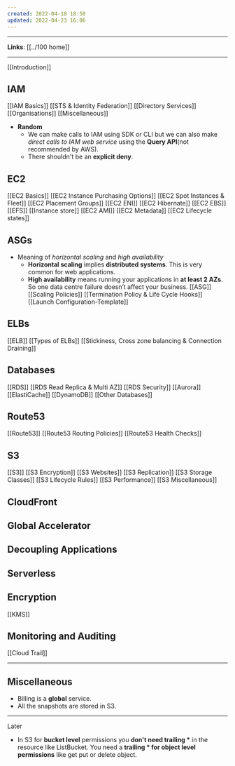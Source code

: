 ```yaml
---
created: 2022-04-18 18:50
updated: 2022-04-23 16:06
---
```

---
**Links**: [[../100 home]]

---

[[Introduction]]

## IAM
[[IAM Basics]]
[[STS & Identity Federation]]
[[Directory Services]]
[[Organisations]]
[[Miscellaneous]]
- **Random**
	- We can make calls to IAM using SDK or CLI but we can also make *direct calls to IAM web service* using the **Query API**(not recommended by AWS).
	- There shouldn't be an **explicit deny**.

## EC2
[[EC2 Basics]]
[[EC2 Instance Purchasing Options]]
[[EC2 Spot Instances & Fleet]]
[[EC2 Placement Groups]]
[[EC2 ENI]]
[[EC2 Hibernate]]
[[EC2 EBS]]
[[EFS]]
[[Instance store]]
[[EC2 AMI]]
[[EC2 Metadata]]
[[EC2 Lifecycle states]]

## ASGs
- Meaning of *horizontal scaling* and *high availability*
	- **Horizontal scaling** implies **distributed systems**. This is very common for web applications.
	- **High availability** means running your applications in **at least 2 AZs**. So one data centre failure doesn’t affect your business.
[[ASG]]
[[Scaling Policies]]
[[Termination Policy & Life Cycle Hooks]]
[[Launch Configuration-Template]]

## ELBs
[[ELB]]
[[Types of ELBs]]
[[Stickiness, Cross zone balancing & Connection Draining]]

## Databases
[[RDS]]
[[RDS Read Replica & Multi AZ]]
[[RDS Security]]
[[Aurora]]
[[ElastiCache]]
[[DynamoDB]]
[[Other Databases]]

## Route53
[[Route53]]
[[Route53 Routing Policies]]
[[Route53 Health Checks]]

## S3
[[S3]]
[[S3 Encryption]]
[[S3 Websites]]
[[S3 Replication]]
[[S3 Storage Classes]]
[[S3 Lifecycle Rules]]
[[S3 Performance]]
[[S3 Miscellaneous]]

## CloudFront
## Global Accelerator
## Decoupling Applications
## Serverless
## Encryption
[[KMS]]

## Monitoring and Auditing
[[Cloud Trail]]


---
## Miscellaneous
- Billing is a **global** service.
- All the snapshots are stored in S3.

---
Later
- In S3 for **bucket level** permissions you **don't need trailing \*** in the resource like ListBucket. You need a **trailing \* for object level permissions** like get put or delete object.